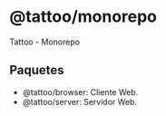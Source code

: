# @tattoo/monorepo

Tattoo - Monorepo

## Paquetes

- @tattoo/browser: Cliente Web.
- @tattoo/server: Servidor Web.
